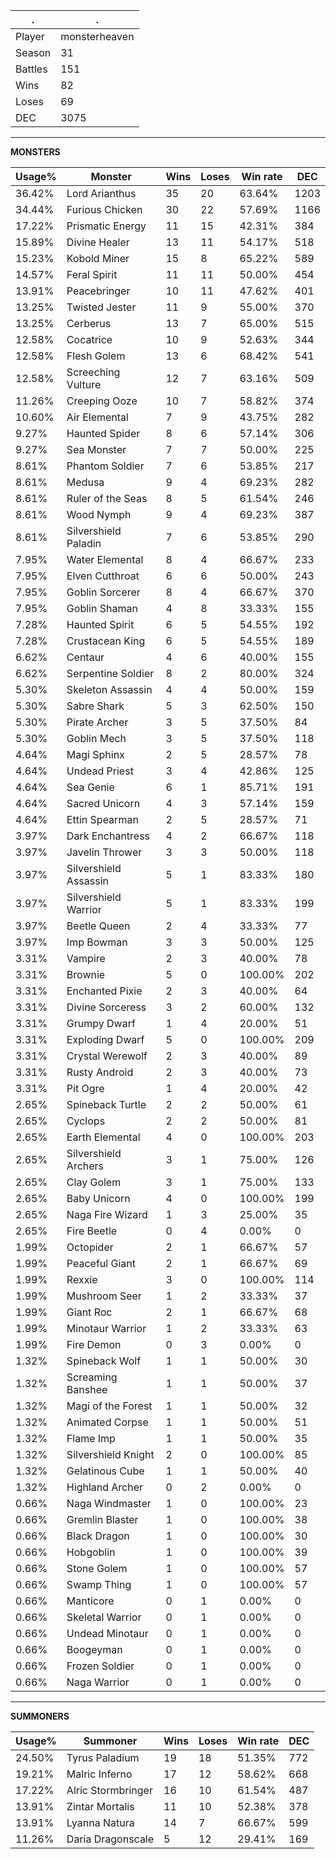 .|.
|-|-
Player|monsterheaven
Season|31
Battles|151
Wins|82
Loses|69
DEC|3075

---
**MONSTERS**

Usage%|Monster|Wins|Loses|Win rate|DEC|
-|-|-|-|-|-|
36.42%|Lord Arianthus|35|20|63.64%|1203|
34.44%|Furious Chicken|30|22|57.69%|1166|
17.22%|Prismatic Energy|11|15|42.31%|384|
15.89%|Divine Healer|13|11|54.17%|518|
15.23%|Kobold Miner|15|8|65.22%|589|
14.57%|Feral Spirit|11|11|50.00%|454|
13.91%|Peacebringer|10|11|47.62%|401|
13.25%|Twisted Jester|11|9|55.00%|370|
13.25%|Cerberus|13|7|65.00%|515|
12.58%|Cocatrice|10|9|52.63%|344|
12.58%|Flesh Golem|13|6|68.42%|541|
12.58%|Screeching Vulture|12|7|63.16%|509|
11.26%|Creeping Ooze|10|7|58.82%|374|
10.60%|Air Elemental|7|9|43.75%|282|
9.27%|Haunted Spider|8|6|57.14%|306|
9.27%|Sea Monster|7|7|50.00%|225|
8.61%|Phantom Soldier|7|6|53.85%|217|
8.61%|Medusa|9|4|69.23%|282|
8.61%|Ruler of the Seas|8|5|61.54%|246|
8.61%|Wood Nymph|9|4|69.23%|387|
8.61%|Silvershield Paladin|7|6|53.85%|290|
7.95%|Water Elemental|8|4|66.67%|233|
7.95%|Elven Cutthroat|6|6|50.00%|243|
7.95%|Goblin Sorcerer|8|4|66.67%|370|
7.95%|Goblin Shaman|4|8|33.33%|155|
7.28%|Haunted Spirit|6|5|54.55%|192|
7.28%|Crustacean King|6|5|54.55%|189|
6.62%|Centaur|4|6|40.00%|155|
6.62%|Serpentine Soldier|8|2|80.00%|324|
5.30%|Skeleton Assassin|4|4|50.00%|159|
5.30%|Sabre Shark|5|3|62.50%|150|
5.30%|Pirate Archer|3|5|37.50%|84|
5.30%|Goblin Mech|3|5|37.50%|118|
4.64%|Magi Sphinx|2|5|28.57%|78|
4.64%|Undead Priest|3|4|42.86%|125|
4.64%|Sea Genie|6|1|85.71%|191|
4.64%|Sacred Unicorn|4|3|57.14%|159|
4.64%|Ettin Spearman|2|5|28.57%|71|
3.97%|Dark Enchantress|4|2|66.67%|118|
3.97%|Javelin Thrower|3|3|50.00%|118|
3.97%|Silvershield Assassin|5|1|83.33%|180|
3.97%|Silvershield Warrior|5|1|83.33%|199|
3.97%|Beetle Queen|2|4|33.33%|77|
3.97%|Imp Bowman|3|3|50.00%|125|
3.31%|Vampire|2|3|40.00%|78|
3.31%|Brownie|5|0|100.00%|202|
3.31%|Enchanted Pixie|2|3|40.00%|64|
3.31%|Divine Sorceress|3|2|60.00%|132|
3.31%|Grumpy Dwarf|1|4|20.00%|51|
3.31%|Exploding Dwarf|5|0|100.00%|209|
3.31%|Crystal Werewolf|2|3|40.00%|89|
3.31%|Rusty Android|2|3|40.00%|73|
3.31%|Pit Ogre|1|4|20.00%|42|
2.65%|Spineback Turtle|2|2|50.00%|61|
2.65%|Cyclops|2|2|50.00%|81|
2.65%|Earth Elemental|4|0|100.00%|203|
2.65%|Silvershield Archers|3|1|75.00%|126|
2.65%|Clay Golem|3|1|75.00%|133|
2.65%|Baby Unicorn|4|0|100.00%|199|
2.65%|Naga Fire Wizard|1|3|25.00%|35|
2.65%|Fire Beetle|0|4|0.00%|0|
1.99%|Octopider|2|1|66.67%|57|
1.99%|Peaceful Giant|2|1|66.67%|69|
1.99%|Rexxie|3|0|100.00%|114|
1.99%|Mushroom Seer|1|2|33.33%|37|
1.99%|Giant Roc|2|1|66.67%|68|
1.99%|Minotaur Warrior|1|2|33.33%|63|
1.99%|Fire Demon|0|3|0.00%|0|
1.32%|Spineback Wolf|1|1|50.00%|30|
1.32%|Screaming Banshee|1|1|50.00%|37|
1.32%|Magi of the Forest|1|1|50.00%|32|
1.32%|Animated Corpse|1|1|50.00%|51|
1.32%|Flame Imp|1|1|50.00%|35|
1.32%|Silvershield Knight|2|0|100.00%|85|
1.32%|Gelatinous Cube|1|1|50.00%|40|
1.32%|Highland Archer|0|2|0.00%|0|
0.66%|Naga Windmaster|1|0|100.00%|23|
0.66%|Gremlin Blaster|1|0|100.00%|38|
0.66%|Black Dragon|1|0|100.00%|30|
0.66%|Hobgoblin|1|0|100.00%|39|
0.66%|Stone Golem|1|0|100.00%|57|
0.66%|Swamp Thing|1|0|100.00%|57|
0.66%|Manticore|0|1|0.00%|0|
0.66%|Skeletal Warrior|0|1|0.00%|0|
0.66%|Undead Minotaur|0|1|0.00%|0|
0.66%|Boogeyman|0|1|0.00%|0|
0.66%|Frozen Soldier|0|1|0.00%|0|
0.66%|Naga Warrior|0|1|0.00%|0|

---
**SUMMONERS**

Usage%|Summoner|Wins|Loses|Win rate|DEC|
-|-|-|-|-|-|
24.50%|Tyrus Paladium|19|18|51.35%|772|
19.21%|Malric Inferno|17|12|58.62%|668|
17.22%|Alric Stormbringer|16|10|61.54%|487|
13.91%|Zintar Mortalis|11|10|52.38%|378|
13.91%|Lyanna Natura|14|7|66.67%|599|
11.26%|Daria Dragonscale|5|12|29.41%|169|
